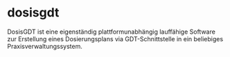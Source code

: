 # dosisgdt
DosisGDT ist eine eigenständig plattformunabhängig lauffähige Software zur Erstellung eines Dosierungsplans via GDT-Schnittstelle in ein beliebiges Praxisverwaltungssystem.
